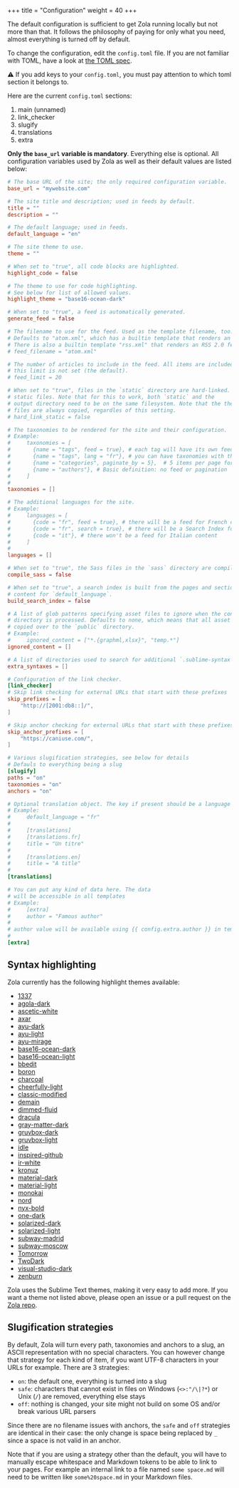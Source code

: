 +++
title = "Configuration"
weight = 40
+++

The default configuration is sufficient to get Zola running locally but not more than that.
It follows the philosophy of paying for only what you need, almost everything is turned off by default.

To change the configuration, edit the `config.toml` file.
If you are not familiar with TOML, have a look at [the TOML spec](https://github.com/toml-lang/toml).

⚠️ If you add keys to your `config.toml`, you must pay attention to which toml section it belongs to.

Here are the current `config.toml` sections:
1. main (unnamed)
2. link_checker
3. slugify
4. translations
5. extra

**Only the `base_url` variable is mandatory**. Everything else is optional. All configuration variables
used by Zola as well as their default values are listed below:

```toml
# The base URL of the site; the only required configuration variable.
base_url = "mywebsite.com"

# The site title and description; used in feeds by default.
title = ""
description = ""

# The default language; used in feeds.
default_language = "en"

# The site theme to use.
theme = ""

# When set to "true", all code blocks are highlighted.
highlight_code = false

# The theme to use for code highlighting.
# See below for list of allowed values.
highlight_theme = "base16-ocean-dark"

# When set to "true", a feed is automatically generated.
generate_feed = false

# The filename to use for the feed. Used as the template filename, too.
# Defaults to "atom.xml", which has a builtin template that renders an Atom 1.0 feed.
# There is also a builtin template "rss.xml" that renders an RSS 2.0 feed.
# feed_filename = "atom.xml"

# The number of articles to include in the feed. All items are included if
# this limit is not set (the default).
# feed_limit = 20

# When set to "true", files in the `static` directory are hard-linked. Useful for large
# static files. Note that for this to work, both `static` and the
# output directory need to be on the same filesystem. Note that the theme's `static`
# files are always copied, regardles of this setting.
# hard_link_static = false

# The taxonomies to be rendered for the site and their configuration.
# Example:
#     taxonomies = [
#       {name = "tags", feed = true}, # each tag will have its own feed
#       {name = "tags", lang = "fr"}, # you can have taxonomies with the same name in multiple languages
#       {name = "categories", paginate_by = 5},  # 5 items per page for a term
#       {name = "authors"}, # Basic definition: no feed or pagination
#     ]
#
taxonomies = []

# The additional languages for the site.
# Example:
#     languages = [
#       {code = "fr", feed = true}, # there will be a feed for French content
#       {code = "fr", search = true}, # there will be a Search Index for French content
#       {code = "it"}, # there won't be a feed for Italian content
#     ]
#
languages = []

# When set to "true", the Sass files in the `sass` directory are compiled.
compile_sass = false

# When set to "true", a search index is built from the pages and section
# content for `default_language`.
build_search_index = false

# A list of glob patterns specifying asset files to ignore when the content
# directory is processed. Defaults to none, which means that all asset files are
# copied over to the `public` directory.
# Example:
#     ignored_content = ["*.{graphml,xlsx}", "temp.*"]
ignored_content = []

# A list of directories used to search for additional `.sublime-syntax` files.
extra_syntaxes = []

# Configuration of the link checker.
[link_checker]
# Skip link checking for external URLs that start with these prefixes
skip_prefixes = [
    "http://[2001:db8::]/",
]

# Skip anchor checking for external URLs that start with these prefixes
skip_anchor_prefixes = [
    "https://caniuse.com/",
]

# Various slugification strategies, see below for details
# Defauls to everything being a slug
[slugify]
paths = "on"
taxonomies = "on"
anchors = "on"

# Optional translation object. The key if present should be a language code.
# Example:
#     default_language = "fr"
#
#     [translations]
#     [translations.fr]
#     title = "Un titre"
#
#     [translations.en]
#     title = "A title"
#
[translations]

# You can put any kind of data here. The data
# will be accessible in all templates
# Example:
#     [extra]
#     author = "Famous author"
#
# author value will be available using {{ config.extra.author }} in templates
#
[extra]
```

## Syntax highlighting

Zola currently has the following highlight themes available:

- [1337](https://tmtheme-editor.herokuapp.com/#!/editor/theme/1337)
- [agola-dark](https://tmtheme-editor.herokuapp.com/#!/editor/theme/Agola%20Dark)
- [ascetic-white](https://tmtheme-editor.herokuapp.com/#!/editor/theme/Ascetic%20White)
- [axar](https://tmtheme-editor.herokuapp.com/#!/editor/theme/Axar)
- [ayu-dark](https://github.com/dempfi/ayu)
- [ayu-light](https://github.com/dempfi/ayu)
- [ayu-mirage](https://github.com/dempfi/ayu)
- [base16-ocean-dark](https://tmtheme-editor.herokuapp.com/#!/editor/theme/Base16%20Ocean%20Dark)
- [base16-ocean-light](https://tmtheme-editor.herokuapp.com/#!/editor/theme/Base16%20Ocean%20Light)
- [bbedit](https://tmtheme-editor.herokuapp.com/#!/editor/theme/BBEdit)
- [boron](https://tmtheme-editor.herokuapp.com/#!/editor/theme/Boron)
- [charcoal](https://tmtheme-editor.herokuapp.com/#!/editor/theme/Charcoal)
- [cheerfully-light](https://tmtheme-editor.herokuapp.com/#!/editor/theme/Cheerfully%20Light)
- [classic-modified](https://tmtheme-editor.herokuapp.com/#!/editor/theme/Classic%20Modified)
- [demain](https://tmtheme-editor.herokuapp.com/#!/editor/theme/Demain)
- [dimmed-fluid](https://tmtheme-editor.herokuapp.com/#!/editor/theme/Dimmed%20Fluid)
- [dracula](https://draculatheme.com/)
- [gray-matter-dark](https://tmtheme-editor.herokuapp.com/#!/editor/theme/Gray%20Matter%20Dark)
- [gruvbox-dark](https://github.com/morhetz/gruvbox)
- [gruvbox-light](https://github.com/morhetz/gruvbox)
- [idle](https://tmtheme-editor.herokuapp.com/#!/editor/theme/IDLE)
- [inspired-github](https://tmtheme-editor.herokuapp.com/#!/editor/theme/Inspiredgithub)
- [ir-white](https://tmtheme-editor.herokuapp.com/#!/editor/theme/IR_White)
- [kronuz](https://tmtheme-editor.herokuapp.com/#!/editor/theme/Kronuz)
- [material-dark](https://tmtheme-editor.herokuapp.com/#!/editor/theme/Material%20Dark)
- [material-light](https://tmtheme-editor.herokuapp.com/#!/editor/theme/Material%20Light)
- [monokai](https://tmtheme-editor.herokuapp.com/#!/editor/theme/Monokai)
- [nord](https://github.com/crabique/Nord-plist/tree/0d655b23d6b300e691676d9b90a68d92b267f7ec)
- [nyx-bold](https://github.com/GalAster/vscode-theme-nyx)
- [one-dark](https://github.com/andresmichel/one-dark-theme)
- [solarized-dark](https://tmtheme-editor.herokuapp.com/#!/editor/theme/Solarized%20(dark))
- [solarized-light](https://tmtheme-editor.herokuapp.com/#!/editor/theme/Solarized%20(light))
- [subway-madrid](https://github.com/idleberg/Subway.tmTheme)
- [subway-moscow](https://github.com/idleberg/Subway.tmTheme)
- [Tomorrow](https://tmtheme-editor.herokuapp.com/#!/editor/theme/Tomorrow)
- [TwoDark](https://github.com/erremauro/TwoDark)
- [visual-studio-dark](https://tmtheme-editor.herokuapp.com/#!/editor/theme/Visual%20Studio%20Dark)
- [zenburn](https://github.com/colinta/zenburn)

Zola uses the Sublime Text themes, making it very easy to add more.
If you want a theme not listed above, please open an issue or a pull request on the [Zola repo](https://github.com/getzola/zola).

## Slugification strategies

By default, Zola will turn every path, taxonomies and anchors to a slug, an ASCII representation with no special characters.
You can however change that strategy for each kind of item, if you want UTF-8 characters in your URLs for example. There are 3 strategies:

- `on`: the default one, everything is turned into a slug
- `safe`: characters that cannot exist in files on Windows (`<>:"/\|?*`) or Unix (`/`) are removed, everything else stays
- `off`: nothing is changed, your site might not build on some OS and/or break various URL parsers

Since there are no filename issues with anchors, the `safe` and `off` strategies are identical in their case: the only change
is space being replaced by `_` since a space is not valid in an anchor.

Note that if you are using a strategy other than the default, you will have to manually escape whitespace and Markdown
tokens to be able to link to your pages. For example an internal link to a file named `some space.md` will need to be
written like `some%20space.md` in your Markdown files.
